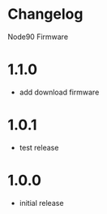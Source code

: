 # Changelog

Node90 Firmware

# 1.1.0
- add download firmware

# 1.0.1
- test release

# 1.0.0
- initial release